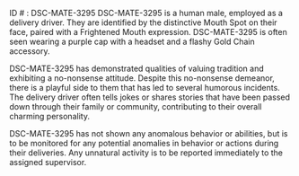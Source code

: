 ID # : DSC-MATE-3295
DSC-MATE-3295 is a human male, employed as a delivery driver. They are identified by the distinctive Mouth Spot on their face, paired with a Frightened Mouth expression. DSC-MATE-3295 is often seen wearing a purple cap with a headset and a flashy Gold Chain accessory.

DSC-MATE-3295 has demonstrated qualities of valuing tradition and exhibiting a no-nonsense attitude. Despite this no-nonsense demeanor, there is a playful side to them that has led to several humorous incidents. The delivery driver often tells jokes or shares stories that have been passed down through their family or community, contributing to their overall charming personality.

DSC-MATE-3295 has not shown any anomalous behavior or abilities, but is to be monitored for any potential anomalies in behavior or actions during their deliveries. Any unnatural activity is to be reported immediately to the assigned supervisor.